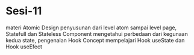 # Sesi-11
materi Atomic Design penyusunan dari level atom sampai level page, Statefull dan Stateless Component mengetahui perbedaan dari kegunaan kedua state, pengenalan Hook Concept mempelajari Hook useState dan Hook useEfect
